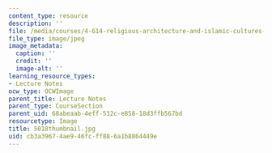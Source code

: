 ```yaml
---
content_type: resource
description: ''
file: /media/courses/4-614-religious-architecture-and-islamic-cultures-fall-2002/cb3a39674ae946fcff886a1b8864449e_5018thumbnail.jpg
file_type: image/jpeg
image_metadata:
  caption: ''
  credit: ''
  image-alt: ''
learning_resource_types:
- Lecture Notes
ocw_type: OCWImage
parent_title: Lecture Notes
parent_type: CourseSection
parent_uid: 68abeaab-4eff-532c-e858-18d3ffb567bd
resourcetype: Image
title: 5018thumbnail.jpg
uid: cb3a3967-4ae9-46fc-ff88-6a1b8864449e
---
```

